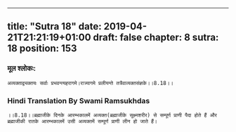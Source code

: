 
---
title: "Sutra 18"
date: 2019-04-21T21:21:19+01:00
draft: false
chapter: 8
sutra: 18
position: 153
---
### मूल श्लोकः:
```
अव्यक्ताद्व्यक्तयः सर्वाः प्रभवन्त्यहरागमे।रात्र्यागमे प्रलीयन्ते तत्रैवाव्यक्तसंज्ञके।।8.18।।

```

### Hindi Translation By Swami Ramsukhdas
```
।।8.18।।ब्रह्माजीके दिनके आरम्भकालमें अव्यक्त(ब्रह्माजीके सूक्ष्मशरीर) से सम्पूर्ण प्राणी पैदा होते हैं और ब्रह्माजीकी रातके आरम्भकालमें उसी अव्यक्तमें सम्पूर्ण प्राणी लीन हो जाते हैं। 

```

